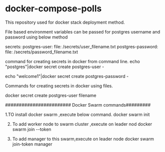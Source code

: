 # docker-compose-polls
This repository used for docker stack deployment method.

File based environment variables can be passed for postgres username and password using below method

secrets:
 postgres-user:
   file: /secrets/user_filename.txt
 postgres-password: 
   file: /secrets/password_filename.txt

command for creating secrets in docker from command line.
echo "postgres"|docker secret create postgres-user -

echo "welcome1"|docker secret create postgres-password -

Commands for creating secrets in docker using files.

docker secret create postgres-user filename

######################## Docker Swarm commands#########

1.TO install docker swarm ,execute below command.
   docker swarm init

2. To add worker node to swarm cluster ,execute on leader nod
    docker swarm join --token

3. To add manager to this swarm,execute on leader node
   docker swarm join-token manager 





